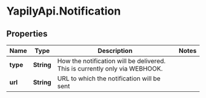 # YapilyApi.Notification

## Properties

Name | Type | Description | Notes
------------ | ------------- | ------------- | -------------
**type** | **String** | How the notification will be delivered. This is currently only via WEBHOOK. | 
**url** | **String** | URL to which the notification will be sent | 


